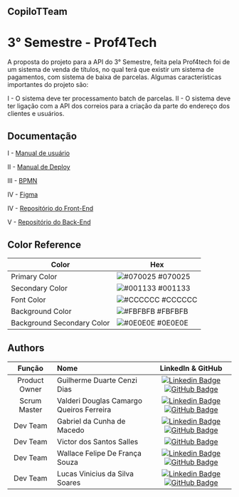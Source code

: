 <!-- ![Logo]() -->
## CopiloTTeam
# 3° Semestre - Prof4Tech

A proposta do projeto para a API do 3° Semestre, feita pela Prof4tech foi de um sistema de venda de títulos, no qual terá que existir um sistema de pagamentos, com sistema de baixa de parcelas.
Algumas características importantes do projeto são:

I - O sistema deve ter processamento batch de parcelas.
II - O sistema deve ter ligação com a API dos correios para a criação da parte do endereço dos clientes e usuários.


## Documentação

I - [Manual de usuário](https://linktodocumentation)

II - [Manual de Deploy](https://linktodocumentation)

III - [BPMN]()

IV - [Figma](https://www.figma.com/file/U3pmaXpm9d5bgc8UDoJdAd/API-3%C2%BA-Semestre?node-id=8%3A34&t=zd9oxNSDFvZZlGWM-1)

IV - [Repositório do Front-End](https://github.com/the-seven-organization/front-end)

V - [Repositório do Back-End](https://github.com/the-seven-organization/back-end)

## Color Reference

| Color             | Hex                                                                |
| ----------------- | ------------------------------------------------------------------ |
| Primary Color | ![#070025](https://via.placeholder.com/10/0a192f?text=+) #070025 |
| Secondary Color | ![#001133](https://via.placeholder.com/10/f8f8f8?text=+) #001133 |
| Font Color | ![#CCCCCC](https://via.placeholder.com/10/00b48a?text=+) #CCCCCC |
| Background Color | ![#FBFBFB](https://via.placeholder.com/10/00b48a?text=+) #FBFBFB |
| Background Secondary Color | ![#0E0E0E](https://via.placeholder.com/10/00b48a?text=+) #0E0E0E |



<!-- ## Screenshots

![App Screenshot](https://via.placeholder.com/468x300?text=App+Screenshot+Here)
 -->

<!-- ## Run Locally

Clone the project

```bash
  git clone https://link-to-project
```

Go to the project directory

```bash
  cd my-project
```

Install dependencies

```bash
  npm install
```

Start the server

```bash
  npm run start
```
 -->

## Authors

|    Função     | Nome                                  |                                                                                                                                                      LinkedIn & GitHub                                                                                                                                                      |
| :-----------: | :------------------------------------ | :-------------------------------------------------------------------------------------------------------------------------------------------------------------------------------------------------------------------------------------------------------------------------------------------------------------------------: |
| Product Owner  | Guilherme Duarte Cenzi Dias |      [![Linkedin Badge](https://img.shields.io/badge/Linkedin-blue?style=flat-square&logo=Linkedin&logoColor=white)](https://www.linkedin.com/in/guilherme-duarte-cenzi-dias-9737621b6) [![GitHub Badge](https://img.shields.io/badge/GitHub-111217?style=flat-square&logo=github&logoColor=white)](https://github.com/Guilhermedcdias)     |
|   Scrum Master    | Valderi Douglas Camargo Queiros Ferreira |  [![Linkedin Badge](https://img.shields.io/badge/Linkedin-blue?style=flat-square&logo=Linkedin&logoColor=white)](https://www.linkedin.com/in/valderidouglas/) [![GitHub Badge](https://img.shields.io/badge/GitHub-111217?style=flat-square&logo=github&logoColor=white)](https://github.com/ValderiDouglas)             |
|   Dev Team    | Gabriel da Cunha de Macedo |  [![Linkedin Badge](https://img.shields.io/badge/Linkedin-blue?style=flat-square&logo=Linkedin&logoColor=white)](https://www.linkedin.com/in/gabriel-da-cunha-de-macedo-199890250/) [![GitHub Badge](https://img.shields.io/badge/GitHub-111217?style=flat-square&logo=github&logoColor=white)](https://github.com/Tuuca)             |
|   Dev Team    | Victor dos Santos Salles | [![GitHub Badge](https://img.shields.io/badge/GitHub-111217?style=flat-square&logo=github&logoColor=white)](https://github.com/VictorSantos18)             |
| Dev Team  | Wallace Felipe De França Souza       |  [![Linkedin Badge](https://img.shields.io/badge/Linkedin-blue?style=flat-square&logo=Linkedin&logoColor=white)](https://www.linkedin.com/in/wallacefelipe21/) [![GitHub Badge](https://img.shields.io/badge/GitHub-111217?style=flat-square&logo=github&logoColor=white)](https://github.com/wallacefelipe21)              |
|   Dev Team    | Lucas Vinicius da Silva Soares        |  [![Linkedin Badge](https://img.shields.io/badge/Linkedin-blue?style=flat-square&logo=Linkedin&logoColor=white)](https://www.linkedin.com/in/lucasviniciussoares/) [![GitHub Badge](https://img.shields.io/badge/GitHub-111217?style=flat-square&logo=github&logoColor=white)](https://github.com/LucasVinicius32)          |



<!-- ## Features

- Light/dark mode toggle
- Live previews
- Fullscreen mode
- Cross platform
 -->
